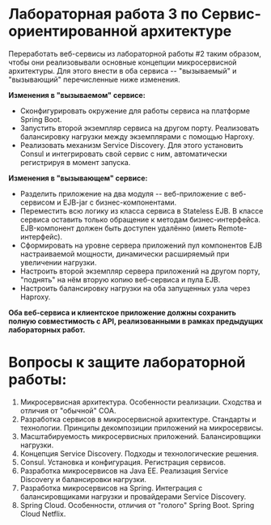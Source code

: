 # Лабораторная работа 3 по Сервис-ориентированной архитектуре

Переработать веб-сервисы из лабораторной работы #2 таким образом, чтобы они реализовывали основные концепции микросервисной архитектуры. Для этого внести в оба сервиса -- "вызываемый" и "вызывающий" перечисленные ниже изменения.

**Изменения в "вызываемом" сервисе:**

+ Сконфигурировать окружение для работы сервиса на платформе Spring Boot.
+ Запустить второй экземпляр сервиса на другом порту. Реализовать балансировку нагрузки между экземплярами с помощью Haproxy.
+ Реализовать механизм Service Discovery. Для этого установить Consul и интегрировать свой сервис с ним, автоматически регистрируя в момент запуска.

**Изменения в "вызывающем" сервисе:**

+ Разделить приложение на два модуля -- веб-приложение с веб-сервисом и EJB-jar с бизнес-компонентами.
+ Переместить всю логику из класса сервиса в Stateless EJB. В классе сервиса оставить только обращение к методам бизнес-интерфейса. EJB-компонент должен быть доступен удалённо (иметь Remote-интерфейс).
+ Сформировать на уровне сервера приложений пул компонентов EJB настраиваемой мощности, динамически расширяемый при увеличении нагрузки.
+ Настроить второй экземпляр сервера приложений на другом порту, "поднять" на нём вторую копию веб-сервиса и пула EJB.
+ Настроить балансировку нагрузки на оба запущенных узла через Haproxy.

**Оба веб-сервиса и клиентское приложение должны сохранить полную совместимость с API, реализованными в рамках предыдущих лабораторных работ.**

# Вопросы к защите лабораторной работы:
1. Микросервисная архитектура. Особенности реализации. Сходства и отличия от "обычной" СОА.
2. Разработка сервисов в микросервисной архитектуре. Стандарты и технологии. Принципы декомпозиции приложений на микросервисы.
3. Масштабируемость микросервисных приложений. Балансировщики нагрузки.
4. Концепция Service Discovery. Подходы и технологические решения.
5. Consul. Установка и конфигурация. Регистрация сервисов.
6. Разработка микросервисов на Java EE. Реализация Service Discovery и балансировки нагрузки.
7. Разработка микросервисов на Spring. Интеграция с балансировщиками нагрузки и провайдерами Serviсе Discovery.
8. Spring Cloud. Особенности, отличия от "голого" Spring Boot. Spring Cloud Netflix.